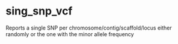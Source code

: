 # sing_snp_vcf
Reports a single SNP per chromosome/contig/scaffold/locus either randomly or the one with the minor allele frequency
